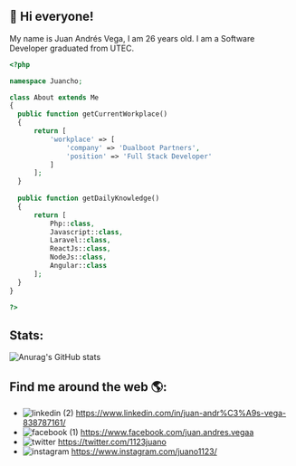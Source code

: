 ## 👋 Hi everyone!

My name is Juan Andrés Vega, I am 26 years old. I am a Software Developer graduated from UTEC.

```php
<?php

namespace Juancho;

class About extends Me
{
  public function getCurrentWorkplace()
  {
      return [
          'workplace' => [
              'company' => 'Dualboot Partners',
              'position' => 'Full Stack Developer'
          ]
      ];
  }
  
  public function getDailyKnowledge()
  {
      return [
          Php::class,
          Javascript::class,
          Laravel::class,
          ReactJs::class,
          NodeJs::class,
          Angular::class
      ];
  }
}

?>
```
## Stats:
![Anurag's GitHub stats](https://github-readme-stats.vercel.app/api?username=juano1123&count_private=true&show_icons=true&theme=dark)

## Find me around the web 🌎:

- ![linkedin (2)](https://user-images.githubusercontent.com/31462073/164755749-7a7cc0e9-0e6e-4710-bf30-b618404272bd.png) https://www.linkedin.com/in/juan-andr%C3%A9s-vega-838787161/
- ![facebook (1)](https://user-images.githubusercontent.com/31462073/164756112-42bbbb72-f6ef-4f59-a0af-8a5e7c3073d0.png) https://www.facebook.com/juan.andres.vegaa
- ![twitter](https://user-images.githubusercontent.com/31462073/164756491-85d79dc9-e702-40ae-bfca-58e9572ab6a2.png) https://twitter.com/1123juano
- ![instagram](https://user-images.githubusercontent.com/31462073/164756745-269d938d-9d68-4789-89c0-e0ebc8ed37cd.png) https://www.instagram.com/juano1123/
